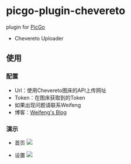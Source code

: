 # picgo-plugin-chevereto

plugin for [PicGo](https://github.com/Molunerfinn/PicGo)

- Chevereto Uploader

## 使用

### 配置

- Url：使用Chevereto图床的API上传网址
- Token：在图床获取到的Token
- 如果出现问题请联系Weifeng
- 博客：[Weifeng's Blog](https://wfblog.net/)

### 演示
- 首页
![](https://ae01.alicdn.com/kf/H8fa6b4db158b4b2b8e0c1578d5dce4676.png)

- 设置
![](https://ae01.alicdn.com/kf/Hf330843b35fe451e88b30dafbd2f1a66Z.png)
